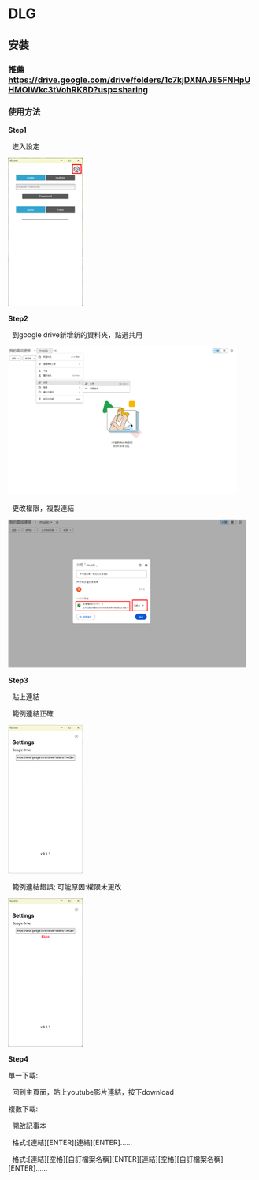 # DLG
## 安裝
### 推薦 https://drive.google.com/drive/folders/1c7kjDXNAJ85FNHpUHMOIWkc3tVohRK8D?usp=sharing
### 使用方法
<p><b>Step1</b></p>
<p>&nbsp;&nbsp;進入設定</p>
<img src="https://github.com/Willy-Kuo/DLG/blob/main/img/1.png" height="300">
<p><b>Step2</b></p>
<p>&nbsp;&nbsp;到google drive新增新的資料夾，點選共用</p>
<img src="https://github.com/Willy-Kuo/DLG/blob/main/img/2.png" height="300">
<p>&nbsp;&nbsp;更改權限，複製連結</p>
<img src="https://github.com/Willy-Kuo/DLG/blob/main/img/3.png" height="300">
<p><b>Step3</b></p>
<p>&nbsp;&nbsp;貼上連結</p>
<p>&nbsp;&nbsp;範例連結正確</p>
<img src="https://github.com/Willy-Kuo/DLG/blob/main/img/4.png" height="300">
<p>&nbsp;&nbsp;範例連結錯誤; 可能原因:權限未更改</p>
<img src="https://github.com/Willy-Kuo/DLG/blob/main/img/5.png" height="300">
<p><b>Step4</b></p>
<p>單一下載:</p>
<p>&nbsp;&nbsp;回到主頁面，貼上youtube影片連結，按下download</p>
<p>複數下載:</p>
<p>&nbsp;&nbsp;開啟記事本</p>
<p>&nbsp;&nbsp;格式:[連結][ENTER][連結][ENTER]......</p>
<p>&nbsp;&nbsp;格式:[連結][空格][自訂檔案名稱][ENTER][連結][空格][自訂檔案名稱][ENTER]......</p>
